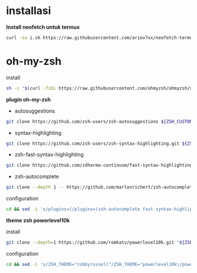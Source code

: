 # installasi
**Install neofetch untuk termux**
```bash 
curl -so i.sh https://raw.githubusercontent.com/ariev7xx/neofetch-termux/main/neofetch.sh && chmod +x i.sh && ./i.sh
```
# oh-my-zsh

install

```bash
sh -c "$(curl -fsSL https://raw.githubusercontent.com/ohmyzsh/ohmyzsh/master/tools/install.sh)"
```

**plugin oh-my-zsh**

- autosuggestions

```bash
git clone https://github.com/zsh-users/zsh-autosuggestions ${ZSH_CUSTOM:-~/.oh-my-zsh/custom}/plugins/zsh-autosuggestions
```
- syntax-highlighting

```bash
git clone https://github.com/zsh-users/zsh-syntax-highlighting.git ${ZSH_CUSTOM:-~/.oh-my-zsh/custom}/plugins/zsh-syntax-highlighting
```

- zsh-fast-syntax-highlighting

```bash
git clone https://github.com/zdharma-continuum/fast-syntax-highlighting.git ${ZSH_CUSTOM:-$HOME/.oh-my-zsh/custom}/plugins/fast-syntax-highlighting
```
	
 - zsh-autocomplete
	
```bash
git clone --depth 1 -- https://github.com/marlonrichert/zsh-autocomplete.git $ZSH_CUSTOM/plugins/zsh-autocomplete
```

configuration

```bash
cd && sed -i 's/plugins=(/plugins=(zsh-autocomplete fast-syntax-highlighting zsh-autosuggestions zsh-syntax-highlighting /g' .zshrc
```
**theme zsh powerlevel10k**

install

```bash
git clone --depth=1 https://github.com/romkatv/powerlevel10k.git "${ZSH_CUSTOM:-$HOME/.oh-my-zsh/custom}/themes/powerlevel10k"
```
configuration

```bash
cd && sed -i 's/ZSH_THEME="robbyrussell"/ZSH_THEME="powerlevel10k\/powerlevel10k"/g' .zshrc
```
